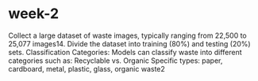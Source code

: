 # week-2
 Collect a large dataset of waste images, typically ranging from 22,500 to 25,077 images14. Divide the dataset into training (80%) and testing (20%) sets. Classification Categories: Models can classify waste into different categories such as: Recyclable vs. Organic Specific types: paper, cardboard, metal, plastic, glass, organic waste2
